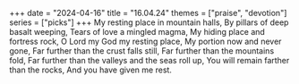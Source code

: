 +++
date = "2024-04-16"
title = "16.04.24"
themes = ["praise", "devotion"]
series = ["picks"]
+++
My resting place in mountain halls,
By pillars of deep basalt weeping,
Tears of love a mingled magma,
My hiding place and fortress rock,
O Lord my God my resting place,
My portion now and never gone,
Far further than the crust falls still,
Far further than the mountains fold,
Far further than the valleys and the seas roll up,
You will remain farther than the rocks,
And you have given me rest.
